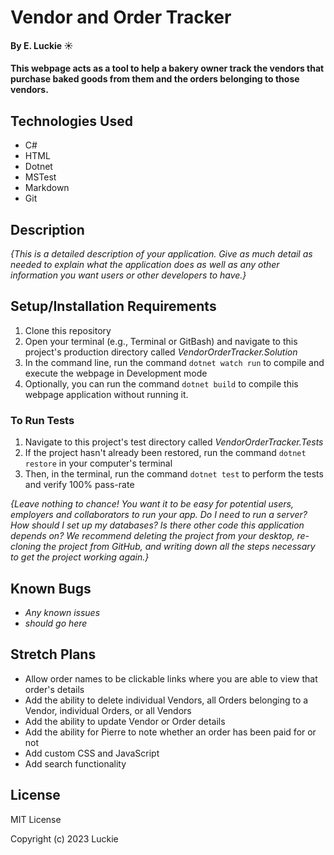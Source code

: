 # Vendor and Order Tracker

#### By E. Luckie ☀️

#### This webpage acts as a tool to help a bakery owner track the vendors that purchase baked goods from them and the orders belonging to those vendors.

## Technologies Used

* C#
* HTML
* Dotnet
* MSTest
* Markdown
* Git

## Description

_{This is a detailed description of your application. Give as much detail as needed to explain what the application does as well as any other information you want users or other developers to have.}_

## Setup/Installation Requirements

1. Clone this repository
2. Open your terminal (e.g., Terminal or GitBash) and navigate to this project's production directory called _VendorOrderTracker.Solution_
3. In the command line, run the command ``dotnet watch run`` to compile and execute the webpage in Development mode
4. Optionally, you can run the command ``dotnet build`` to compile this webpage application without running it.

### To Run Tests
1. Navigate to this project's test directory called _VendorOrderTracker.Tests_
2. If the project hasn't already been restored, run the command ``dotnet restore`` in your computer's terminal
3. Then, in the terminal, run the command ``dotnet test`` to perform the tests and verify 100% pass-rate

_{Leave nothing to chance! You want it to be easy for potential users, employers and collaborators to run your app. Do I need to run a server? How should I set up my databases? Is there other code this application depends on? We recommend deleting the project from your desktop, re-cloning the project from GitHub, and writing down all the steps necessary to get the project working again.}_

## Known Bugs

* _Any known issues_
* _should go here_

## Stretch Plans

* Allow order names to be clickable links where you are able to view that order's details
* Add the ability to delete individual Vendors, all Orders belonging to a Vendor, individual Orders, or all Vendors
* Add the ability to update Vendor or Order details
* Add the ability for Pierre to note whether an order has been paid for or not
* Add custom CSS and JavaScript
* Add search functionality

## License

MIT License

Copyright (c) 2023 Luckie